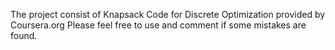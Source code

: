 The project consist of Knapsack Code for Discrete Optimization provided by Coursera.org
Please feel free to use and comment if some mistakes are found.